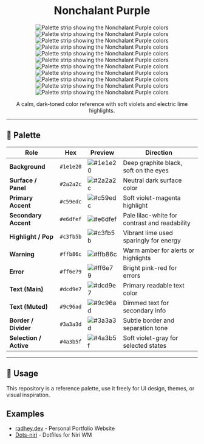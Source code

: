 <div align="center">
  <h1>Nonchalant Purple</h1>
  
![Palette strip showing the Nonchalant Purple colors](https://singlecolorimage.com/get/1e1e20/60x20) ![Palette strip showing the Nonchalant Purple colors](https://singlecolorimage.com/get/2a2a2c/60x20) ![Palette strip showing the Nonchalant Purple colors](https://singlecolorimage.com/get/3a3a3d/60x20) ![Palette strip showing the Nonchalant Purple colors](https://singlecolorimage.com/get/4a3b5f/60x20) ![Palette strip showing the Nonchalant Purple colors](https://singlecolorimage.com/get/9c96ad/60x20) ![Palette strip showing the Nonchalant Purple colors](https://singlecolorimage.com/get/c59edc/60x20) ![Palette strip showing the Nonchalant Purple colors](https://singlecolorimage.com/get/dcd9e7/60x20) ![Palette strip showing the Nonchalant Purple colors](https://singlecolorimage.com/get/e6dfef/60x20) ![Palette strip showing the Nonchalant Purple colors](https://singlecolorimage.com/get/ffb86c/60x20) ![Palette strip showing the Nonchalant Purple colors](https://singlecolorimage.com/get/ff6e79/60x20) ![Palette strip showing the Nonchalant Purple colors](https://singlecolorimage.com/get/c3fb5b/60x20)
  <p>A calm, dark-toned color reference with soft violets and electric lime highlights.</p>
</div>

---
## 🎨 Palette

| Role | Hex | Preview | Direction |
|------|------|---------|-----------------------------------|
| **Background** | `#1e1e20` | ![#1e1e20](https://singlecolorimage.com/get/1e1e20/80x20) | Deep graphite black, soft on the eyes |
| **Surface / Panel** | `#2a2a2c` | ![#2a2a2c](https://singlecolorimage.com/get/2a2a2c/80x20) | Neutral dark surface color |
| **Primary Accent** | `#c59edc` | ![#c59edc](https://singlecolorimage.com/get/c59edc/80x20) | Soft violet-magenta highlight |
| **Secondary Accent** | `#e6dfef` | ![#e6dfef](https://singlecolorimage.com/get/e6dfef/80x20) | Pale lilac-white for contrast and readability |
| **Highlight / Pop** | `#c3fb5b` | ![#c3fb5b](https://singlecolorimage.com/get/c3fb5b/80x20) | Vibrant lime used sparingly for energy |
| **Warning** | `#ffb86c` | ![#ffb86c](https://singlecolorimage.com/get/ffb86c/80x20) | Warm amber for alerts or highlights |
| **Error** | `#ff6e79` | ![#ff6e79](https://singlecolorimage.com/get/ff6e79/80x20) | Bright pink-red for errors |
| **Text (Main)** | `#dcd9e7` | ![#dcd9e7](https://singlecolorimage.com/get/dcd9e7/80x20) | Primary readable text color |
| **Text (Muted)** | `#9c96ad` | ![#9c96ad](https://singlecolorimage.com/get/9c96ad/80x20) | Dimmed text for secondary info |
| **Border / Divider** | `#3a3a3d` | ![#3a3a3d](https://singlecolorimage.com/get/3a3a3d/80x20) | Subtle border and separation tone |
| **Selection / Active** | `#4a3b5f` | ![#4a3b5f](https://singlecolorimage.com/get/4a3b5f/80x20) | Soft violet-gray for selected states |

---

## 📄 Usage
This repository is a reference palette, use it freely for UI design, themes, or visual inspiration.

## Examples
- [radhey.dev](https://radhey.dev) - Personal Portfolio Website
- [Dots-niri](https://github.com/jr4dh3y/dots-niri) - Dotfiles for Niri WM
